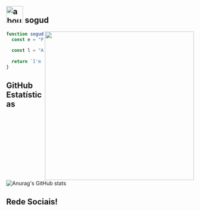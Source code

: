 
<!--
**sogud/sogud** is a ✨ _special_ ✨ repository because its `README.md` (this file) appears on your GitHub profile.

Here are some ideas to get you started:

- 🔭 I’m currently working on ...
- 🌱 I’m currently learning ...
- 👯 I’m looking to collaborate on ...
- 🤔 I’m looking for help with ...
- 💬 Ask me about ...
- 📫 How to reach me: ...
- 😄 Pronouns: ...
- ⚡ Fun fact: ...
-->
## <img width="45" alt="about" src="https://raw.github.com/elizarov/elizarov/master/about.png"> sogud

<!-- <img align="right" width="300" src="https://i.imgur.com/ugWb6BU.gif" /> -->
<img align="right" alt="" width="400px" src="https://media.giphy.com/media/SWoSkN6DxTszqIKEqv/giphy.gif" />

```javascript
function sogud (langs=["Typescript", "JavaScript", "nodejs", "React"]){
  const e = "Programmer Developer";
  
  const l = "ALGUMAS LINGUAGENS";
  
  return `I'm ${e},${l} ${langs.join("、")}.` 
}
```


## **GitHub Estatísticas**

![Anurag's GitHub stats](https://github-readme-stats.vercel.app/api?username=sogud&theme=radical&show_icons=true) <br>
<!-- ![sogud](https://github-readme-stats.vercel.app/api/top-langs/?username=sogud&hide=html&layout=compact&theme=radical) -->

<!-- [twitter]: https://twitter.com/
[youtube]: https://www.youtube.com/c
[instagram]: https://www.instagram.com/
 -->
## **Rede Sociais!**

<!-- • <a href="https://">Telegram</a><br>
• <a href="https://">Twitter</a><br>
• <a href="https://">Instagram</a><br> -->
